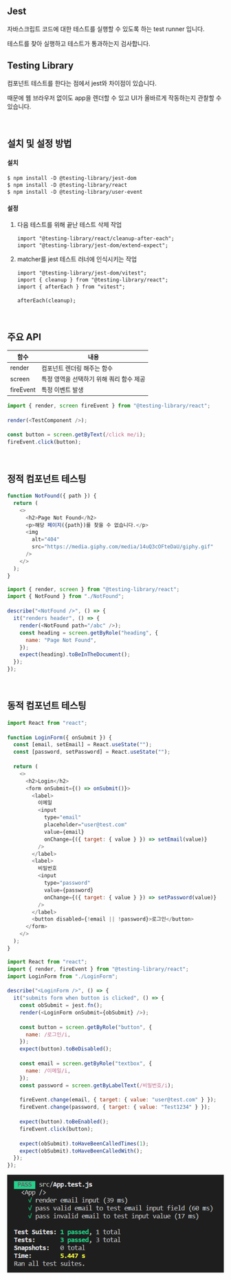 ## Jest

자바스크립트 코드에 대한 테스트를 실행할 수 있도록 하는 test runner 입니다.

테스트를 찾아 실행하고 테스트가 통과하는지 검사합니다.

## Testing Library

컴포넌트 테스트를 한다는 점에서 jest와 차이점이 있습니다.

때문에 웹 브라우저 없이도 app을 렌더할 수 있고 UI가 올바르게 작동하는지 관찰할 수 있습니다.

<br />

## 설치 및 설정 방법

#### 설치

```
$ npm install -D @testing-library/jest-dom
$ npm install -D @testing-library/react
$ npm install -D @testing-library/user-event
```

#### 설정

1. 다음 테스트를 위해 끝난 테스트 삭제 작업

   ```
   import "@testing-library/react/cleanup-after-each";
   import "@testing-library/jest-dom/extend-expect";
   ```

2. matcher를 jest 테스트 러너에 인식시키는 작업

   ```
   import "@testing-library/jest-dom/vitest";
   import { cleanup } from "@testing-library/react";
   import { afterEach } from "vitest";

   afterEach(cleanup);
   ```

<br />

## 주요 API

| 함수      | 내용                                     |
| --------- | ---------------------------------------- |
| render    | 컴포넌트 렌더링 해주는 함수              |
| screen    | 특정 영역을 선택하기 위해 쿼리 함수 제공 |
| fireEvent | 특정 이벤트 발생                         |

```javascript
import { render, screen fireEvent } from "@testing-library/react";

render(<TestComponent />);

const button = screen.getByText(/click me/i);
fireEvent.click(button);
```

<br />

## 정적 컴포넌트 테스팅

```javascript
function NotFound({ path }) {
  return (
    <>
      <h2>Page Not Found</h2>
      <p>해당 페이지({path})를 찾을 수 없습니다.</p>
      <img
        alt="404"
        src="https://media.giphy.com/media/14uQ3cOFteDaU/giphy.gif"
      />
    </>
  );
}
```

```javascript
import { render, screen } from "@testing-library/react";
import { NotFound } from "./NotFound";

describe("<NotFound />", () => {
  it("renders header", () => {
    render(<NotFound path="/abc" />);
    const heading = screen.getByRole("heading", {
      name: "Page Not Found",
    });
    expect(heading).toBeInTheDocument();
  });
});
```

<br />

## 동적 컴포넌트 테스팅

```javascript
import React from "react";

function LoginForm({ onSubmit }) {
  const [email, setEmail] = React.useState("");
  const [password, setPassword] = React.useState("");

  return (
    <>
      <h2>Login</h2>
      <form onSubmit={() => onSubmit()}>
        <label>
          이메일
          <input
            type="email"
            placeholder="user@test.com"
            value={email}
            onChange={({ target: { value } }) => setEmail(value)}
          />
        </label>
        <label>
          비밀번호
          <input
            type="password"
            value={password}
            onChange={({ target: { value } }) => setPassword(value)}
          />
        </label>
        <button disabled={!email || !password}>로그인</button>
      </form>
    </>
  );
}
```

```javascript
import React from "react";
import { render, fireEvent } from "@testing-library/react";
import LoginForm from "./LoginForm";

describe("<LoginForm />", () => {
  it("submits form when button is clicked", () => {
    const obSubmit = jest.fn();
    render(<LoginForm onSubmit={obSubmit} />);

    const button = screen.getByRole("button", {
      name: /로그인/i,
    });
    expect(button).toBeDisabled();

    const email = screen.getByRole("textbox", {
      name: /이메일/i,
    });
    const password = screen.getByLabelText(/비밀번호/i);

    fireEvent.change(email, { target: { value: "user@test.com" } });
    fireEvent.change(password, { target: { value: "Test1234" } });

    expect(button).toBeEnabled();
    fireEvent.click(button);

    expect(obSubmit).toHaveBeenCalledTimes(1);
    expect(obSubmit).toHaveBeenCalledWith();
  });
});
```

![test_image](./test-image.png)
